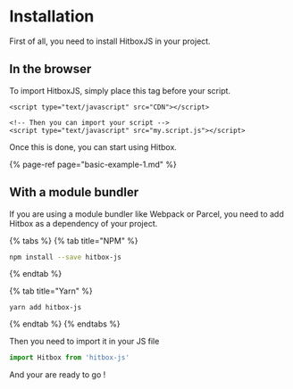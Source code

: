 # Installation

First of all, you need to install HitboxJS in your project.

## In the browser

To import HitboxJS, simply place this tag before your script.

```markup
<script type="text/javascript" src="CDN"></script>

<!-- Then you can import your script -->
<script type="text/javascript" src="my.script.js"></script>
```

Once this is done, you can start using Hitbox.

{% page-ref page="basic-example-1.md" %}

## With a module bundler

If you are using a module bundler like Webpack or Parcel, you need to add Hitbox as a dependency of your project.

{% tabs %}
{% tab title="NPM" %}
```bash
npm install --save hitbox-js
```
{% endtab %}

{% tab title="Yarn" %}
```text
yarn add hitbox-js
```
{% endtab %}
{% endtabs %}

Then you need to import it in your JS file

```javascript
import Hitbox from 'hitbox-js'
```

And your are ready to go !

